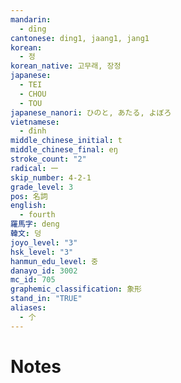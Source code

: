 ```yaml
---
mandarin:
  - dīng
cantonese: ding1, jaang1, jang1
korean:
  - 정
korean_native: 고무래, 장정
japanese:
  - TEI
  - CHOU
  - TOU
japanese_nanori: ひのと, あたる, よぼろ
vietnamese:
  - đinh
middle_chinese_initial: t
middle_chinese_final: eŋ
stroke_count: "2"
radical: 一
skip_number: 4-2-1
grade_level: 3
pos: 名詞
english:
  - fourth
羅馬字: deng
韓文: 덩
joyo_level: "3"
hsk_level: "3"
hanmun_edu_level: 중
danayo_id: 3002
mc_id: 705
graphemic_classification: 象形
stand_in: "TRUE"
aliases:
  - 𠆤
---
```


# Notes
